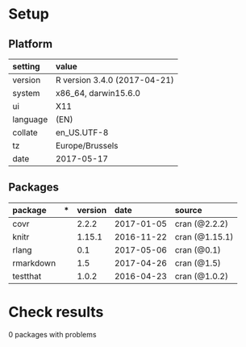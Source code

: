 # Setup

## Platform

|setting  |value                        |
|:--------|:----------------------------|
|version  |R version 3.4.0 (2017-04-21) |
|system   |x86_64, darwin15.6.0         |
|ui       |X11                          |
|language |(EN)                         |
|collate  |en_US.UTF-8                  |
|tz       |Europe/Brussels              |
|date     |2017-05-17                   |

## Packages

|package   |*  |version |date       |source         |
|:---------|:--|:-------|:----------|:--------------|
|covr      |   |2.2.2   |2017-01-05 |cran (@2.2.2)  |
|knitr     |   |1.15.1  |2016-11-22 |cran (@1.15.1) |
|rlang     |   |0.1     |2017-05-06 |cran (@0.1)    |
|rmarkdown |   |1.5     |2017-04-26 |cran (@1.5)    |
|testthat  |   |1.0.2   |2016-04-23 |cran (@1.0.2)  |

# Check results

0 packages with problems




